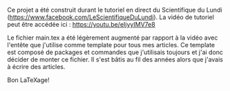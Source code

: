 Ce projet a été construit durant le tutoriel en direct du Scientifique du Lundi (https://www.facebook.com/LeScientifiqueDuLundi).
La vidéo de tutoriel peut être accédée ici : https://youtu.be/eIjyyIMV7e8

Le fichier main.tex a été légèrement augmenté par rapport à la vidéo avec l'entête que j'utilise comme template pour tous mes articles. 
Ce template est composé de packages et commandes que j'utilisais toujours et j'ai donc décider de monter ce fichier. 
Il s'est bâtis au fil des années alors que j'avais à écrire des articles.

Bon LaTeXage!
